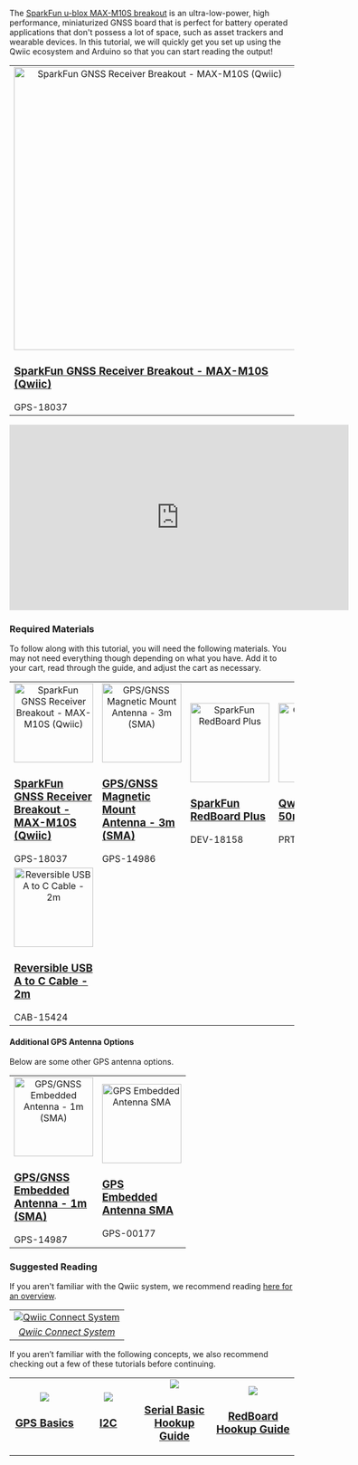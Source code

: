 The [SparkFun u-blox MAX-M10S breakout](https://www.sparkfun.com/products/18037) is an ultra-low-power, high performance, miniaturized GNSS board that is perfect for battery operated applications that don't possess a lot of space, such as asset trackers and wearable devices. In this tutorial, we will quickly get you set up using the Qwiic ecosystem and Arduino so that you can start reading the output!

<div style="text-align: center">
  <table style="border-style:none">
    <tr>
      <td>
        <a href="https://www.sparkfun.com/products/18037">
          <div style="text-align: center"><img src="https://cdn.sparkfun.com//assets/parts/1/7/3/4/1/18037-SparkFun_GNSS_Receiver_Breakout_-_MAX-M10S__Qwiic_-01_Default.jpg" alt="SparkFun GNSS Receiver Breakout - MAX-M10S (Qwiic)" height="500px"></div>
          <div style="text-align: left"><h3 class="title">SparkFun GNSS Receiver Breakout - MAX-M10S (Qwiic)</h3></div>
        </a>
        <div style="text-align: left"><span>GPS-18037</span></div>
      </td>
    </tr>
  </table>
  </div>

<div style="text-align: center"><iframe width="600" height="328" src="https://www.youtube.com/embed/Yh8pLKs7aaY" title="Product Showcase: SparkFun GNSS Receiver MAX-M10S" frameborder="0" allow="accelerometer; autoplay; clipboard-write; encrypted-media; gyroscope; picture-in-picture" allowfullscreen></iframe></div>





### Required Materials

To follow along with this tutorial, you will need the following materials. You may not need everything though depending on what you have. Add it to your cart, read through the guide, and adjust the cart as necessary.

<div>
<table style="border-style:none">
    <tr>
        <td width="140">
            <a href="https://www.sparkfun.com/products/18037">
              <div style="text-align: center"><img src="https://cdn.sparkfun.com//assets/parts/1/7/3/4/1/18037-SparkFun_GNSS_Receiver_Breakout_-_MAX-M10S__Qwiic_-01_Default.jpg" alt="SparkFun GNSS Receiver Breakout - MAX-M10S (Qwiic)" height="140"></div>
              <h3 style="text-align: left">SparkFun GNSS Receiver Breakout - MAX-M10S (Qwiic)</h3>
            </a>
            <span>GPS-18037</span>
        </td>
        <td width="140">
            <a href="https://www.sparkfun.com/products/14986">
              <div style="text-align: center"><img src="https://cdn.sparkfun.com//assets/parts/1/3/2/9/0/14986-GPS_GNSS_Magnetic_Mount_Antenna_SMA_-_3m-01.jpg" alt="GPS/GNSS Magnetic Mount Antenna - 3m (SMA)" height="140"></div>
              <h3 style="text-align: left">GPS/GNSS Magnetic Mount Antenna - 3m (SMA)</h3>
            </a>
            <span>GPS-14986</span>
        </td>
        <td width="140">
            <a href="https://www.sparkfun.com/products/18158">
              <div style="text-align: center"><img src="https://cdn.sparkfun.com//assets/parts/1/7/4/8/7/18158-SparkFun_RedBoard_Plus-01.jpg" alt="SparkFun RedBoard Plus" height="140"></div>
              <h3 style="text-align: left">SparkFun RedBoard Plus</h3>
            </a>
            <span>DEV-18158</span>
        </td>
        <td width="140">
            <a href="https://www.sparkfun.com/products/14426">
              <div style="text-align: center"><img src="https://cdn.sparkfun.com//assets/parts/1/2/4/5/2/14426-Qwiic_Cable_-_50mm-01.jpg" alt="Qwiic Cable - 50mm" height="140"></div>
              <h3 style="text-align: left">Qwiic Cable - 50mm</h3>
            </a>
            <span>PRT-14426</span>
        </td>
    </tr>
    <tr>
    <td width="140">
        <a href="https://www.sparkfun.com/products/15424">
          <div style="text-align: center"><img src="https://cdn.sparkfun.com//assets/parts/1/3/9/8/3/15424-Reversible_USB_A_to_C_Cable_-_2m-01.jpg" alt="Reversible USB A to C Cable - 2m" height="140"></div>
          <h3 style="text-align: left">Reversible USB A to C Cable - 2m</h3>
        </a>
        <span>CAB-15424</span>
    </td>
    </tr>
</table>
</div>



#### Additional GPS Antenna Options

Below are some other GPS antenna options.

<div class="container">
<table style="border-style:none;">
    <tr >
    <td width="140">
        <a href="https://www.sparkfun.com/products/14987">
          <div style="text-align: center"><img src="https://cdn.sparkfun.com//assets/parts/1/3/2/9/1/14987-GPS_GNSS_Embedded_Antenna_SMA_-_1m-01a.jpg" alt="GPS/GNSS Embedded Antenna - 1m (SMA)" height="140"></div>
          <h3 style="text-align: left">GPS/GNSS Embedded Antenna - 1m (SMA)</h3>
        </a>
        <span>GPS-14987</span>
    </td>
    <td width="140">
        <a href="https://www.sparkfun.com/products/177">
          <div style="text-align: center"><img src="https://cdn.sparkfun.com//assets/parts/1/4/7/00177-02.jpg" alt="GPS Embedded Antenna SMA" height="140"></div>
            <h3 style="text-align: left">GPS Embedded Antenna SMA</h3>
        </a>
        <span>GPS-00177</span>
    </td>
    </tr>
</table>
</div>



### Suggested Reading

If you aren't familiar with the Qwiic system, we recommend reading [here for an overview](https://www.sparkfun.com/qwiic).

<div style="text-align: center">
<table style="border-style:none">
  <tr>
   <td>
   <div style="text-align: center"><a href="https://www.sparkfun.com/qwiic"><img src="https://cdn.sparkfun.com/r/457-457/assets/learn_tutorials/8/2/Qwiic-registered-black.png" alt="Qwiic Connect System" title="Click to learn more about the Qwiic Connect System!"></a></td></div>
  </tr>
  <tr>
    <td><div style="text-align: center"><i><a href="https://www.sparkfun.com/qwiic">Qwiic Connect System</a></i></div></td>
  </tr>
</table>
</div>

If you aren’t familiar with the following concepts, we also recommend checking out a few of these tutorials before continuing.

<table style="border-style:none">
    <tr>
        <td align="center" width="264">
            <a href="https://learn.sparkfun.com/tutorials/gps-basics">
            <img src="https://cdn.sparkfun.com/c/264-148/assets/3/6/6/f/7/50edfc17ce395f7105000000.jpg"><h3 class="title">GPS Basics</h3></a>
        </td>
        <td align="center" width="264">
            <a href="https://learn.sparkfun.com/tutorials/i2c">
            <img src="https://cdn.sparkfun.com/c/264-148/assets/learn_tutorials/8/2/I2C-Block-Diagram.jpg"><h3 class="title">I2C</h3></a>
        </td>
        <td align="center" width="264">
            <a href="https://learn.sparkfun.com/tutorials/serial-basic-hookup-guide">
            <img src="https://cdn.sparkfun.com/c/264-148/assets/learn_tutorials/5/9/7/14050-01.jpg"><h3 class="title">Serial Basic Hookup Guide</h3></a>
        </td>
        <td align="center" width="264">
            <a href="https://learn.sparkfun.com/tutorials/redboard-plus-hookup-guide">
            <img src="https://cdn.sparkfun.com/c/264-148/assets/learn_tutorials/1/7/5/8/18158-SparkFun_RedBoard_Plus-01.jpg"><h3 class="title">RedBoard Hookup Guide</h3></a>
        </td>
    <tr>
</table>
